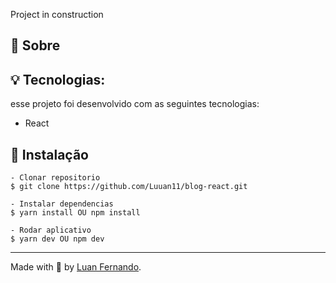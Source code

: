 Project in construction 

## 💬 Sobre


## 💡 Tecnologias:

esse projeto foi desenvolvido com as seguintes tecnologias:
- React 


## 📜 Instalação

    - Clonar repositorio 
    $ git clone https://github.com/Luuan11/blog-react.git 

    - Instalar dependencias
    $ yarn install OU npm install

    - Rodar aplicativo
    $ yarn dev OU npm dev

---
Made with 💜 by [Luan Fernando](https://www.linkedin.com/in/luan-fernando/).